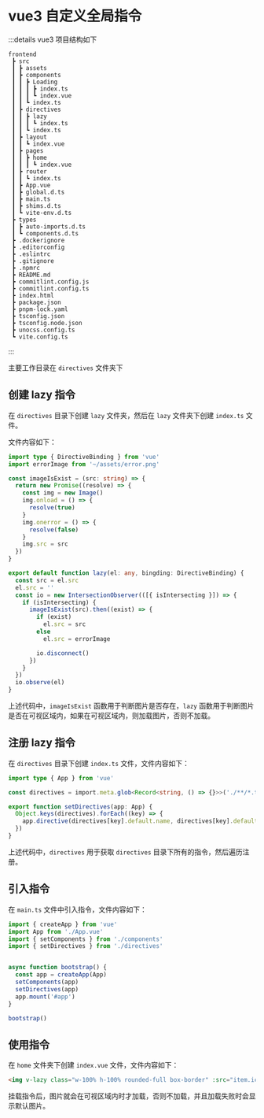 # vue3 自定义全局指令

:::details vue3 项目结构如下
```
frontend
 ┣ src
 ┃ ┣ assets
 ┃ ┣ components
 ┃ ┃ ┣ Loading
 ┃ ┃ ┃ ┣ index.ts
 ┃ ┃ ┃ ┗ index.vue
 ┃ ┃ ┗ index.ts
 ┃ ┣ directives
 ┃ ┃ ┣ lazy
 ┃ ┃ ┃ ┗ index.ts
 ┃ ┃ ┗ index.ts
 ┃ ┣ layout
 ┃ ┃ ┗ index.vue
 ┃ ┣ pages
 ┃ ┃ ┣ home
 ┃ ┃ ┃ ┗ index.vue
 ┃ ┣ router
 ┃ ┃ ┗ index.ts
 ┃ ┣ App.vue
 ┃ ┣ global.d.ts
 ┃ ┣ main.ts
 ┃ ┣ shims.d.ts
 ┃ ┗ vite-env.d.ts
 ┣ types
 ┃ ┣ auto-imports.d.ts
 ┃ ┗ components.d.ts
 ┣ .dockerignore
 ┣ .editorconfig
 ┣ .eslintrc
 ┣ .gitignore
 ┣ .npmrc
 ┣ README.md
 ┣ commitlint.config.js
 ┣ commitlint.config.ts
 ┣ index.html
 ┣ package.json
 ┣ pnpm-lock.yaml
 ┣ tsconfig.json
 ┣ tsconfig.node.json
 ┣ unocss.config.ts
 ┗ vite.config.ts
```
:::

主要工作目录在 `directives` 文件夹下

## 创建 lazy 指令

在 `directives` 目录下创建 `lazy` 文件夹，然后在 `lazy` 文件夹下创建 `index.ts` 文件。

文件内容如下：

```ts
import type { DirectiveBinding } from 'vue'
import errorImage from '~/assets/error.png'

const imageIsExist = (src: string) => {
  return new Promise((resolve) => {
    const img = new Image()
    img.onload = () => {
      resolve(true)
    }
    img.onerror = () => {
      resolve(false)
    }
    img.src = src
  })
}

export default function lazy(el: any, bingding: DirectiveBinding) {
  const src = el.src
  el.src = ''
  const io = new IntersectionObserver(([{ isIntersecting }]) => {
    if (isIntersecting) {
      imageIsExist(src).then((exist) => {
        if (exist)
          el.src = src
        else
          el.src = errorImage

        io.disconnect()
      })
    }
  })
  io.observe(el)
}
```

上述代码中，`imageIsExist` 函数用于判断图片是否存在，`lazy` 函数用于判断图片是否在可视区域内，如果在可视区域内，则加载图片，否则不加载。

## 注册 lazy 指令

在 `directives` 目录下创建 `index.ts` 文件，文件内容如下：

```ts
import type { App } from 'vue'

const directives = import.meta.glob<Record<string, () => {}>>('./**/*.ts', { eager: true })

export function setDirectives(app: App) {
  Object.keys(directives).forEach((key) => {
    app.directive(directives[key].default.name, directives[key].default)
  })
}
```

上述代码中，`directives` 用于获取 `directives` 目录下所有的指令，然后遍历注册。

## 引入指令

在 `main.ts` 文件中引入指令，文件内容如下：

```ts
import { createApp } from 'vue'
import App from './App.vue'
import { setComponents } from './components'
import { setDirectives } from './directives'


async function bootstrap() {
  const app = createApp(App)
  setComponents(app)
  setDirectives(app)
  app.mount('#app')
}

bootstrap()
```

## 使用指令

在 `home` 文件夹下创建 `index.vue` 文件，文件内容如下：

```html
<img v-lazy class="w-100% h-100% rounded-full box-border" :src="item.icon" :alt="item.name">
```

挂载指令后，图片就会在可视区域内时才加载，否则不加载，并且加载失败时会显示默认图片。
